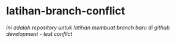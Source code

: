 # latihan-branch-conflict
*ini adalah repository untuk latihan membuat branch baru di github*  
*development - test conflict*
